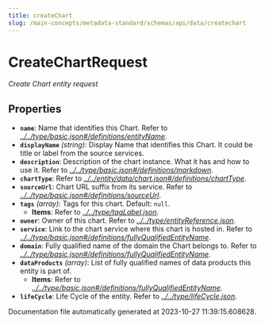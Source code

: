 ```yaml
---
title: createChart
slug: /main-concepts/metadata-standard/schemas/api/data/createchart
---
```


# CreateChartRequest

*Create Chart entity request*

## Properties

- **`name`**: Name that identifies this Chart. Refer to *[../../type/basic.json#/definitions/entityName](#/../type/basic.json#/definitions/entityName)*.
- **`displayName`** *(string)*: Display Name that identifies this Chart. It could be title or label from the source services.
- **`description`**: Description of the chart instance. What it has and how to use it. Refer to *[../../type/basic.json#/definitions/markdown](#/../type/basic.json#/definitions/markdown)*.
- **`chartType`**: Refer to *[../../entity/data/chart.json#/definitions/chartType](#/../entity/data/chart.json#/definitions/chartType)*.
- **`sourceUrl`**: Chart URL suffix from its service. Refer to *[../../type/basic.json#/definitions/sourceUrl](#/../type/basic.json#/definitions/sourceUrl)*.
- **`tags`** *(array)*: Tags for this chart. Default: `null`.
  - **Items**: Refer to *[../../type/tagLabel.json](#/../type/tagLabel.json)*.
- **`owner`**: Owner of this chart. Refer to *[../../type/entityReference.json](#/../type/entityReference.json)*.
- **`service`**: Link to the chart service where this chart is hosted in. Refer to *[../../type/basic.json#/definitions/fullyQualifiedEntityName](#/../type/basic.json#/definitions/fullyQualifiedEntityName)*.
- **`domain`**: Fully qualified name of the domain the Chart belongs to. Refer to *[../../type/basic.json#/definitions/fullyQualifiedEntityName](#/../type/basic.json#/definitions/fullyQualifiedEntityName)*.
- **`dataProducts`** *(array)*: List of fully qualified names of data products this entity is part of.
  - **Items**: Refer to *[../../type/basic.json#/definitions/fullyQualifiedEntityName](#/../type/basic.json#/definitions/fullyQualifiedEntityName)*.
- **`lifeCycle`**: Life Cycle of the entity. Refer to *[../../type/lifeCycle.json](#/../type/lifeCycle.json)*.


Documentation file automatically generated at 2023-10-27 11:39:15.608628.
